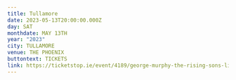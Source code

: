 ```yaml
---
title: Tullamore
date: 2023-05-13T20:00:00.000Z
day: SAT
monthdate: MAY 13TH
year: "2023"
city: TULLAMORE
venue: THE PHOENIX
buttontext: TICKETS
link: https://ticketstop.ie/event/4189/george-murphy-the-rising-sons-live-at-the-phoenix-tullamore
---
```

